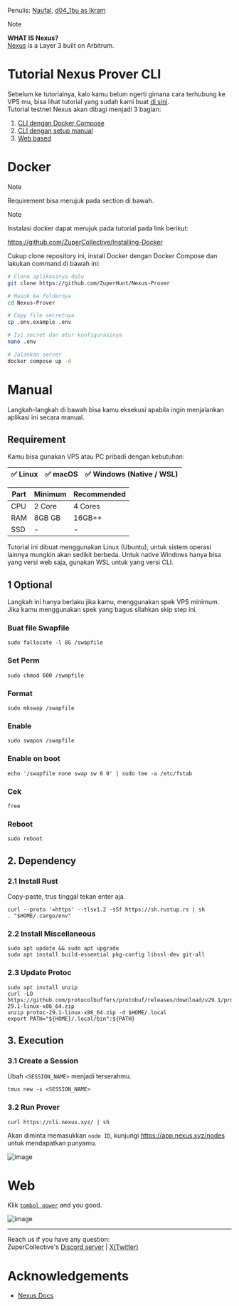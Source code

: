 Penulis: [Naufal](https://x.com/0xfal), [d04_1bu as Ikram](https://x.com/d04_1bu)

> [!NOTE]
> **WHAT IS Nexus?**\
> [Nexus](https://nexus.xyz) is a Layer 3 built on Arbitrum.

# Tutorial Nexus Prover CLI

Sebelum ke tutorialnya, kalo kamu belum ngerti gimana cara terhubung ke VPS mu, bisa lihat tutorial yang sudah kami buat [di sini](https://github.com/ZuperHunt/Connect-to-VPS).\
Tutorial testnet Nexus akan dibagi menjadi 3 bagian:
1. [CLI dengan Docker Compose](#Docker)
2. [CLI dengan setup manual](#Manual)
3. [Web based](#Web)

# Docker
> [!NOTE]
> Requirement bisa merujuk pada section di bawah.

> [!NOTE]
> Instalasi docker dapat merujuk pada tutorial pada link berikut:
> 
> https://github.com/ZuperCollective/Installing-Docker

Cukup clone repository ini, install Docker dengan Docker Compose dan lakukan command di bawah ini:
```bash
# Clone aplikasinya dulu
git clone https://github.com/ZuperHunt/Nexus-Prover

# Masuk ke foldernya
cd Nexus-Prover

# Copy file secretnya
cp .env.example .env

# Isi secret dan atur konfigurasinya
nano .env

# Jalankan server
docker compose up -d
```

# Manual
Langkah-langkah di bawah bisa kamu eksekusi apabila ingin menjalankan aplikasi ini secara manual.

## Requirement

Kamu bisa gunakan VPS atau PC pribadi dengan kebutuhan:

| ✅ Linux | ✅ macOS | ✅ Windows (Native / WSL) |
| ------------- | ------------- | ------------- |

| Part | Minimum | Recommended |
| ------------- | ------------- | ------------- |
| CPU | 2 Core | 4 Cores |
| RAM | 8GB GB | 16GB++ |
| SSD | - | - |

Tutorial ini dibuat menggunakan Linux (Ubuntu), untuk sistem operasi lainnya mungkin akan sedikit berbeda. Untuk native Windows hanya bisa yang versi web saja, gunakan WSL untuk yang versi CLI.

## 1 Optional

Langkah ini hanya berlaku jika kamu, menggunakan spek VPS minimum. Jika kamu menggunakan spek yang bagus silahkan skip step ini.

### Buat file Swapfile
```
sudo fallocate -l 8G /swapfile
```

### Set Perm
```
sudo chmod 600 /swapfile
```

### Format
```
sudo mkswap /swapfile
```

### Enable
```
sudo swapon /swapfile
```

### Enable on boot
```
echo '/swapfile none swap sw 0 0' | sudo tee -a /etc/fstab
```

### Cek
```
free
```

### Reboot
```
sudo reboot
```

## 2. Dependency

### 2.1 Install Rust

Copy-paste, trus tinggal tekan enter aja.

```
curl --proto '=https' --tlsv1.2 -sSf https://sh.rustup.rs | sh
. "$HOME/.cargo/env"
```

### 2.2 Install Miscellaneous

```
sudo apt update && sudo apt upgrade
sudo apt install build-essential pkg-config libssl-dev git-all
```

### 2.3 Update Protoc

```
sudo apt install unzip
curl -LO https://github.com/protocolbuffers/protobuf/releases/download/v29.1/protoc-29.1-linux-x86_64.zip
unzip protoc-29.1-linux-x86_64.zip -d $HOME/.local
export PATH="${HOME}/.local/bin":${PATH}
```

## 3. Execution

### 3.1 Create a Session

Ubah `<SESSION_NAME>` menjadi terserahmu.

```
tmux new -s <SESSION_NAME>
```

### 3.2 Run Prover

```
curl https://cli.nexus.xyz/ | sh
```

Akan diminta memasukkan `node ID`, kunjungi https://app.nexus.xyz/nodes untuk mendapatkan punyamu.

![image](https://github.com/user-attachments/assets/8236246c-3adc-4528-a8b0-638bde8a8615)

# Web

Klik [`tombol power`](https://app.nexus.xyz/) and you good.

![image](https://github.com/user-attachments/assets/289fa802-deeb-4972-b05a-d8aa7e55b332)

---

Reach us if you have any question:\
ZuperCollective's [Discord server](https://discord.gg/ZuperCollective) | [X(Twitter)](https://twitter.com/ZuperCollective)

# Acknowledgements

* [Nexus Docs](https://docs.nexus.xyz/home)

